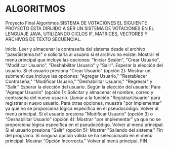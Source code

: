 # ALGORITMOS
Proyecto Final Algoritmos SISTEMA DE VOTACIONES
EL SIGUIENTE PROYECTO ESTA DIRIJIDO A SER UN SISTEMA DE VOTACIONES EN EL LENGUAJE JAVA, UTILIZANDO CICLOS IF, MATRICES, VECTORES Y ARCHIVOS DE TEXTO SECUENCIAL.

Inicio.
Leer y almacenar la contraseña del sistema desde el archivo "passSistema.txt" o solicitarla al usuario si el archivo no existe.
Mostrar el menú principal que incluye las opciones: "Iniciar Sesión", "Crear Usuario", "Modificar Usuario", "Deshabilitar Usuario" y "Salir".
Esperar la elección del usuario.
Si el usuario presiona "Crear Usuario" (opción 2):
Mostrar un submenú que incluye las opciones: "Agregar Usuario," "Restablecer Contraseña," "Modificar Usuario," "Deshabilitar Usuario," "Regresar" y "Salir."
Esperar la elección del usuario.
Según la elección del usuario:
Para "Agregar Usuario" (opción 1):
Solicitar y almacenar el nombre, correo y contraseña del nuevo usuario.
Llamar a la función "RegistrarUsuario" para registrar al nuevo usuario.
Para otras opciones, muestra "por implementar" ya que no se proporciona lógica específica en el pseudocódigo.
Volver al menú principal.
Si el usuario presiona "Modificar Usuario" (opción 3) o "Deshabilitar Usuario" (opción 4):
Mostrar "por implementar" ya que no se proporciona lógica específica en el pseudocódigo.
Volver al menú principal.
Si el usuario presiona "Salir" (opción 5):
Mostrar "Saliendo del sistema."
Fin del programa.
Si ninguna opción válida se ha seleccionado en el menú principal:
Mostrar "Opción Incorrecta."
Volver al menú principal.
FIN
